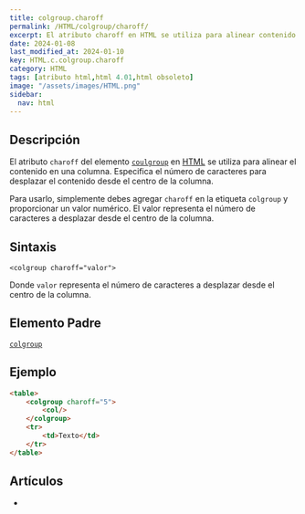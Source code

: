 ```yaml
---
title: colgroup.charoff
permalink: /HTML/colgroup/charoff/
excerpt: El atributo charoff en HTML se utiliza para alinear contenido en columnas, desplazándolo desde el centro.
date: 2024-01-08
last_modified_at: 2024-01-10
key: HTML.c.colgroup.charoff
category: HTML
tags: [atributo html,html 4.01,html obsoleto]
image: "/assets/images/HTML.png"
sidebar:
  nav: html
---
```


## Descripción


El atributo `charoff` del elemento [`coulgroup`](https://www.w3api.com/HTML/colgroup/) en [HTML](https://www.manualweb.net/html/) se utiliza para alinear el contenido en una columna. Especifica el número de caracteres para desplazar el contenido desde el centro de la columna.


Para usarlo, simplemente debes agregar `charoff` en la etiqueta `colgroup` y proporcionar un valor numérico. El valor representa el número de caracteres a desplazar desde el centro de la columna.


## Sintaxis


```text
<colgroup charoff="valor">

```


Donde `valor` representa el número de caracteres a desplazar desde el centro de la columna.


## Elemento Padre


[`colgroup`](https://www.w3api.com/HTML/colgroup/)


## Ejemplo


```html
<table>
    <colgroup charoff="5">
        <col/>
    </colgroup>
    <tr>
        <td>Texto</td>
    </tr>
</table>

```


## Artículos

- 
